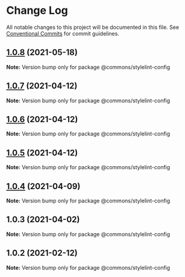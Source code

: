 # Change Log

All notable changes to this project will be documented in this file.
See [Conventional Commits](https://conventionalcommits.org) for commit guidelines.

## [1.0.8](https://github.com/emunhoz/spotifood/compare/@commons/stylelint-config@1.0.7...@commons/stylelint-config@1.0.8) (2021-05-18)

**Note:** Version bump only for package @commons/stylelint-config





## [1.0.7](https://github.com/emunhoz/spotifood/compare/@commons/stylelint-config@1.0.6...@commons/stylelint-config@1.0.7) (2021-04-12)

**Note:** Version bump only for package @commons/stylelint-config





## [1.0.6](https://github.com/emunhoz/spotifood/compare/@commons/stylelint-config@1.0.5...@commons/stylelint-config@1.0.6) (2021-04-12)

**Note:** Version bump only for package @commons/stylelint-config





## [1.0.5](https://github.com/emunhoz/spotifood/compare/@commons/stylelint-config@1.0.4...@commons/stylelint-config@1.0.5) (2021-04-12)

**Note:** Version bump only for package @commons/stylelint-config





## [1.0.4](https://github.com/emunhoz/spotifood/compare/@commons/stylelint-config@1.0.3...@commons/stylelint-config@1.0.4) (2021-04-09)

**Note:** Version bump only for package @commons/stylelint-config





## 1.0.3 (2021-04-02)

**Note:** Version bump only for package @commons/stylelint-config





## 1.0.2 (2021-02-12)

**Note:** Version bump only for package @commons/stylelint-config
